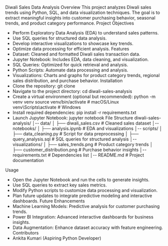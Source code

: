 Diwali Sales Data Analysis
Overview
This project analyzes Diwali sales trends using Python, SQL, and data visualization techniques. The goal is to extract meaningful insights into customer purchasing behavior, seasonal trends, and product category performance.
Project Objectives
- Perform Exploratory Data Analysis (EDA) to understand sales patterns.
- Use SQL queries for structured data analysis.
- Develop interactive visualizations to showcase key trends.
- Optimize data processing for efficient analysis.
Features
- Dataset: Cleaned and formatted Diwali sales transaction data.
- Jupyter Notebook: Includes EDA, data cleaning, and visualization.
- SQL Queries: Optimized for quick retrieval and analysis.
- Python Scripts: Automate data processing and analysis.
- Visualizations: Charts and graphs for product category trends, regional sales distribution, and purchase behavior.
Installation
- Clone the repository:
git clone <your-repo-link>
- Navigate to the project directory:
cd diwali-sales-analysis
- Create a virtual environment (optional but recommended):
python -m venv venv
source venv/bin/activate  # macOS/Linux
venv\Scripts\activate  # Windows
- Install required dependencies:
pip install -r requirements.txt
- Launch Jupyter Notebook:
jupyter notebook
File Structure
diwali-sales-analysis/
│-- data/
│   ├── diwali_sales.csv          # Cleaned sales dataset
│-- notebooks/
│   ├── analysis.ipynb            # EDA and visualizations
│-- scripts/
│   ├── data_cleaning.py          # Script for data preprocessing
│   ├── query_analysis.sql        # SQL queries for structured analysis
│-- visualizations/
│   ├── sales_trends.png          # Product category trends
│   ├── customer_distribution.png # Purchase behavior insights
│-- requirements.txt              # Dependencies list
│-- README.md                     # Project documentation


Usage
- Open the Jupyter Notebook and run the cells to generate insights.
- Use SQL queries to extract key sales metrics.
- Modify Python scripts to customize data processing and visualization.
- Plan future updates to integrate predictive modeling and interactive dashboards.
Future Enhancements
- Machine Learning Models: Predictive analysis for customer purchasing trends.
- Power BI Integration: Advanced interactive dashboards for business insights.
- Data Augmentation: Enhance dataset accuracy with feature engineering.
Contributors
- Ankita Kumari (Aspiring Python Developer)



